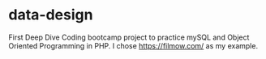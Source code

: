 # data-design
First Deep Dive Coding bootcamp project to practice mySQL and Object Oriented Programming in PHP. I chose https://filmow.com/ as my example.
